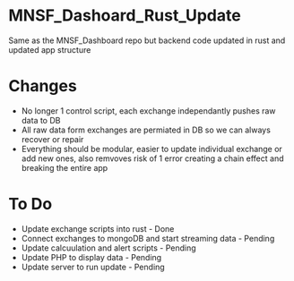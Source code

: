 # MNSF_Dashoard_Rust_Update
Same as the MNSF_Dashboard repo but backend code updated in rust and updated app structure

# Changes
- No longer 1 control script, each exchange independantly pushes raw data to DB
- All raw data form exchanges are permiated in DB so we can always recover or repair
- Everything should be modular, easier to update individual exchange or add new ones, also remvoves risk of 1 error creating a chain effect and breaking the entire app

# To Do
- Update exchange scripts into rust - Done
- Connect exchanges to mongoDB and start streaming data - Pending
- Update calcuulation and alert scripts - Pending
- Update PHP to display data - Pending
- Update server to run update - Pending
